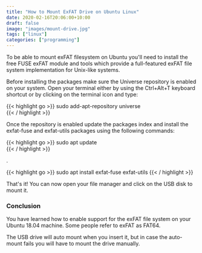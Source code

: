 ```yaml
---
title: "How to Mount ExFAT Drive on Ubuntu Linux"
date: 2020-02-16T20:06:00+10:00
draft: false
image: "images/mount-drive.jpg"
tags: ["linux"]
categories: ["programming"]
---
```


To be able to mount exFAT filesystem on Ubuntu you'll need to install the free FUSE exFAT module and tools which provide a full-featured exFAT file system implementation for Unix-like systems.

Before installing the packages make sure the Universe repository is enabled on your system. Open your terminal either by using the Ctrl+Alt+T keyboard shortcut or by clicking on the terminal icon and type:

{{< highlight go >}}
  sudo add-apt-repository universe        
{{< / highlight >}}

Once the repository is enabled update the packages index and install the exfat-fuse and exfat-utils packages using the following commands:

{{< highlight go >}}
  sudo apt update                          
{{< / highlight >}}

.

{{< highlight go >}}
  sudo apt install exfat-fuse exfat-utils
{{< / highlight >}}

That's it! You can now open your file manager and click on the USB disk to mount it.

### Conclusion

You have learned how to enable support for the exFAT file system on your Ubuntu 18.04 machine. Some people refer to exFAT as FAT64.

The USB drive will auto mount when you insert it, but in case the auto-mount fails you will have to mount the drive manually.
